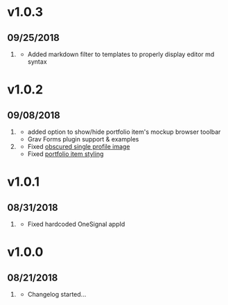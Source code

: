 # v1.0.3
## 09/25/2018
1. [](#bugfix)
    * Added markdown filter to templates to properly display editor md syntax

# v1.0.2
## 09/08/2018
1. [](#new)
    * added option to show/hide portfolio item's mockup browser toolbar
    * Grav Forms plugin support & examples
2. [](#bugfix)
    * Fixed [obscured single profile image](https://github.com/jtbray/brilliant-resume/issues/2)
    * Fixed [portfolio item styling](https://github.com/jtbray/brilliant-resume/issues/3)

# v1.0.1
## 08/31/2018
1. [](#bugfix)
    * Fixed hardcoded OneSignal appId

# v1.0.0
## 08/21/2018

1. [](#new)
    * Changelog started...
